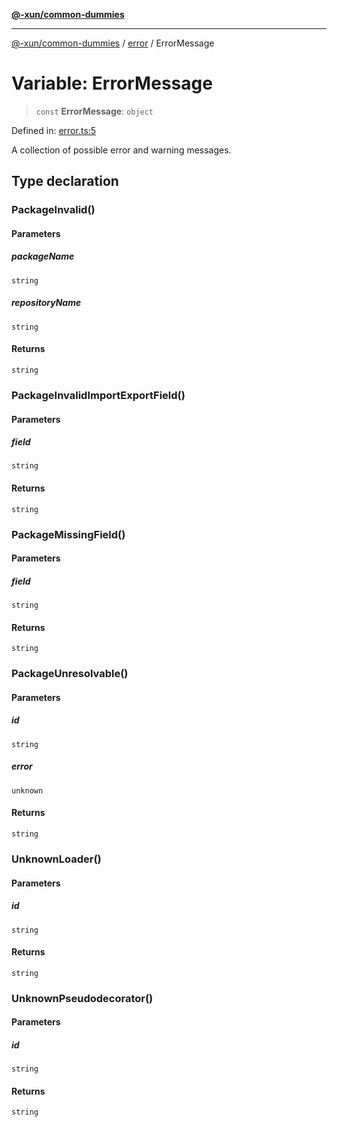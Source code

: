 [**@-xun/common-dummies**](../../README.md)

***

[@-xun/common-dummies](../../README.md) / [error](../README.md) / ErrorMessage

# Variable: ErrorMessage

> `const` **ErrorMessage**: `object`

Defined in: [error.ts:5](https://github.com/Xunnamius/test-utils/blob/fcb57846bd155af8f31af388dca019cd245ef5db/packages/common-dummies/src/error.ts#L5)

A collection of possible error and warning messages.

## Type declaration

### PackageInvalid()

#### Parameters

##### packageName

`string`

##### repositoryName

`string`

#### Returns

`string`

### PackageInvalidImportExportField()

#### Parameters

##### field

`string`

#### Returns

`string`

### PackageMissingField()

#### Parameters

##### field

`string`

#### Returns

`string`

### PackageUnresolvable()

#### Parameters

##### id

`string`

##### error

`unknown`

#### Returns

`string`

### UnknownLoader()

#### Parameters

##### id

`string`

#### Returns

`string`

### UnknownPseudodecorator()

#### Parameters

##### id

`string`

#### Returns

`string`
